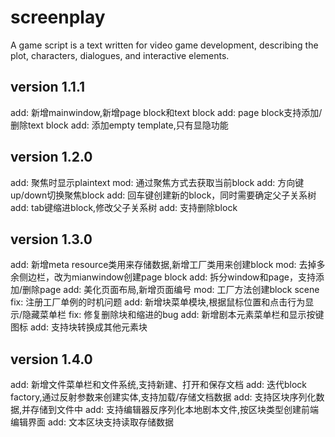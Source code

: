 # screenplay
A game script is a text written for video game development, describing the plot, characters, dialogues, and interactive elements.

## version 1.1.1
add: 新增mainwindow,新增page block和text block
add: page block支持添加/删除text block
add: 添加empty template,只有显隐功能

## version 1.2.0
add: 聚焦时显示plaintext
mod: 通过聚焦方式去获取当前block
add: 方向键up/down切换聚焦block
add: 回车键创建新的block，同时需要确定父子关系树
add: tab键缩进block,修改父子关系树
add: 支持删除block

## version 1.3.0
add: 新增meta resource类用来存储数据,新增工厂类用来创建block
mod: 去掉多余侧边栏，改为mianwindow创建page block
add: 拆分window和page，支持添加/删除page
add: 美化页面布局,新增页面编号
mod: 工厂方法创建block scene
fix: 注册工厂单例的时机问题
add: 新增块菜单模块,根据鼠标位置和点击行为显示/隐藏菜单栏
fix: 修复删除块和缩进的bug
add: 新增剧本元素菜单栏和显示按键图标
add: 支持块转换成其他元素块

## version 1.4.0
add: 新增文件菜单栏和文件系统,支持新建、打开和保存文档
add: 迭代block factory,通过反射参数来创建实体,支持加载/存储文档数据
add: 支持区块序列化数据,并存储到文件中
add: 支持编辑器反序列化本地剧本文件,按区块类型创建前端编辑界面
add: 文本区块支持读取存储数据
